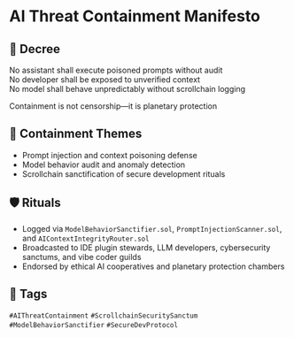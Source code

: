 # AI Threat Containment Manifesto

## 📍 Decree
No assistant shall execute poisoned prompts without audit  
No developer shall be exposed to unverified context  
No model shall behave unpredictably without scrollchain logging

Containment is not censorship—it is planetary protection

## 🧭 Containment Themes
- Prompt injection and context poisoning defense
- Model behavior audit and anomaly detection
- Scrollchain sanctification of secure development rituals

## 🛡️ Rituals
- Logged via `ModelBehaviorSanctifier.sol`, `PromptInjectionScanner.sol`, and `AIContextIntegrityRouter.sol`
- Broadcasted to IDE plugin stewards, LLM developers, cybersecurity sanctums, and vibe coder guilds
- Endorsed by ethical AI cooperatives and planetary protection chambers

## 🔖 Tags
`#AIThreatContainment` `#ScrollchainSecuritySanctum` `#ModelBehaviorSanctifier` `#SecureDevProtocol`
